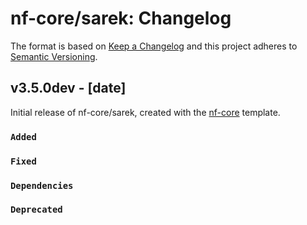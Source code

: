 # nf-core/sarek: Changelog

The format is based on [Keep a Changelog](https://keepachangelog.com/en/1.0.0/)
and this project adheres to [Semantic Versioning](https://semver.org/spec/v2.0.0.html).

## v3.5.0dev - [date]

Initial release of nf-core/sarek, created with the [nf-core](https://nf-co.re/) template.

### `Added`

### `Fixed`

### `Dependencies`

### `Deprecated`
